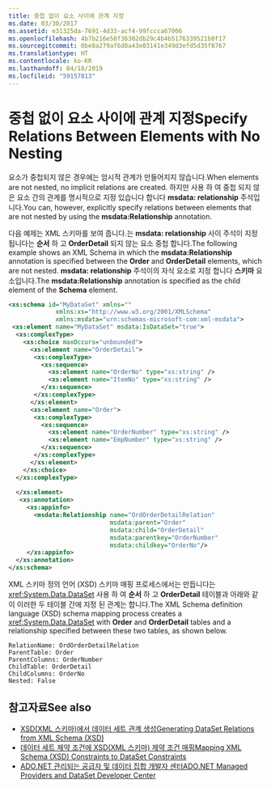```yaml
---
title: 중첩 없이 요소 사이에 관계 지정
ms.date: 03/30/2017
ms.assetid: e31325da-7691-4d33-acf4-99fccca67006
ms.openlocfilehash: 4b7b216e58f36302db29c4b4b5176339521b0f17
ms.sourcegitcommit: 0be8a279af6d8a43e03141e349d3efd5d35f8767
ms.translationtype: HT
ms.contentlocale: ko-KR
ms.lasthandoff: 04/18/2019
ms.locfileid: "59157813"
---
```

# <a name="specify-relations-between-elements-with-no-nesting"></a><span data-ttu-id="7983f-102">중첩 없이 요소 사이에 관계 지정</span><span class="sxs-lookup"><span data-stu-id="7983f-102">Specify Relations Between Elements with No Nesting</span></span>
<span data-ttu-id="7983f-103">요소가 중첩되지 않은 경우에는 암시적 관계가 만들어지지 않습니다.</span><span class="sxs-lookup"><span data-stu-id="7983f-103">When elements are not nested, no implicit relations are created.</span></span> <span data-ttu-id="7983f-104">하지만 사용 하 여 중첩 되지 않은 요소 간의 관계를 명시적으로 지정 있습니다 합니다 **msdata: relationship** 주석입니다.</span><span class="sxs-lookup"><span data-stu-id="7983f-104">You can, however, explicitly specify relations between elements that are not nested by using the **msdata:Relationship** annotation.</span></span>  
  
 <span data-ttu-id="7983f-105">다음 예제는 XML 스키마를 보여 줍니다.는 **msdata: relationship** 사이 주석이 지정 됩니다는 **순서** 하 고 **OrderDetail** 되지 않는 요소 중첩 합니다.</span><span class="sxs-lookup"><span data-stu-id="7983f-105">The following example shows an XML Schema in which the **msdata:Relationship** annotation is specified between the **Order** and **OrderDetail** elements, which are not nested.</span></span> <span data-ttu-id="7983f-106">**msdata: relationship** 주석이의 자식 요소로 지정 합니다 **스키마** 요소입니다.</span><span class="sxs-lookup"><span data-stu-id="7983f-106">The **msdata:Relationship** annotation is specified as the child element of the **Schema** element.</span></span>  
  
```xml  
<xs:schema id="MyDataSet" xmlns=""   
             xmlns:xs="http://www.w3.org/2001/XMLSchema"   
             xmlns:msdata="urn:schemas-microsoft-com:xml-msdata">  
 <xs:element name="MyDataSet" msdata:IsDataSet="true">  
  <xs:complexType>  
    <xs:choice maxOccurs="unbounded">  
      <xs:element name="OrderDetail">  
       <xs:complexType>  
         <xs:sequence>  
           <xs:element name="OrderNo" type="xs:string" />  
           <xs:element name="ItemNo" type="xs:string" />  
         </xs:sequence>  
       </xs:complexType>  
      </xs:element>  
      <xs:element name="Order">  
       <xs:complexType>  
         <xs:sequence>  
           <xs:element name="OrderNumber" type="xs:string" />  
           <xs:element name="EmpNumber" type="xs:string" />  
         </xs:sequence>  
       </xs:complexType>  
      </xs:element>  
    </xs:choice>  
  </xs:complexType>  
  
  </xs:element>  
   <xs:annotation>  
     <xs:appinfo>  
       <msdata:Relationship name="OrdOrderDetailRelation"  
                            msdata:parent="Order"   
                            msdata:child="OrderDetail"   
                            msdata:parentkey="OrderNumber"   
                            msdata:childkey="OrderNo"/>  
     </xs:appinfo>  
  </xs:annotation>  
</xs:schema>  
```  
  
 <span data-ttu-id="7983f-107">XML 스키마 정의 언어 (XSD) 스키마 매핑 프로세스에서는 만듭니다는 <xref:System.Data.DataSet> 사용 하 여 **순서** 하 고 **OrderDetail** 테이블과 아래와 같이 이러한 두 테이블 간에 지정 된 관계는 합니다.</span><span class="sxs-lookup"><span data-stu-id="7983f-107">The XML Schema definition language (XSD) schema mapping process creates a <xref:System.Data.DataSet> with **Order** and **OrderDetail** tables and a relationship specified between these two tables, as shown below.</span></span>  
  
```  
RelationName: OrdOrderDetailRelation  
ParentTable: Order  
ParentColumns: OrderNumber   
ChildTable: OrderDetail  
ChildColumns: OrderNo   
Nested: False  
```  
  
## <a name="see-also"></a><span data-ttu-id="7983f-108">참고자료</span><span class="sxs-lookup"><span data-stu-id="7983f-108">See also</span></span>

- [<span data-ttu-id="7983f-109">XSD(XML 스키마)에서 데이터 세트 관계 생성</span><span class="sxs-lookup"><span data-stu-id="7983f-109">Generating DataSet Relations from XML Schema (XSD)</span></span>](../../../../../docs/framework/data/adonet/dataset-datatable-dataview/generating-dataset-relations-from-xml-schema-xsd.md)
- [<span data-ttu-id="7983f-110">데이터 세트 제약 조건에 XSD(XML 스키마) 제약 조건 매핑</span><span class="sxs-lookup"><span data-stu-id="7983f-110">Mapping XML Schema (XSD) Constraints to DataSet Constraints</span></span>](../../../../../docs/framework/data/adonet/dataset-datatable-dataview/mapping-xml-schema-xsd-constraints-to-dataset-constraints.md)
- [<span data-ttu-id="7983f-111">ADO.NET 관리되는 공급자 및 데이터 집합 개발자 센터</span><span class="sxs-lookup"><span data-stu-id="7983f-111">ADO.NET Managed Providers and DataSet Developer Center</span></span>](https://go.microsoft.com/fwlink/?LinkId=217917)
